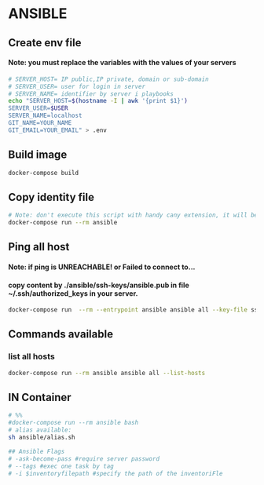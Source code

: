 # ANSIBLE
## Create env file

#### Note: you must replace the variables with the values ​​of your servers

```bash
# SERVER_HOST= IP public,IP private, domain or sub-domain
# SERVER_USER= user for login in server
# SERVER_NAME= identifier by server i playbooks
echo "SERVER_HOST=$(hostname -I | awk '{print $1}')
SERVER_USER=$USER
SERVER_NAME=localhost
GIT_NAME=YOUR_NAME
GIT_EMAIL=YOUR_EMAIL" > .env
```

## Build image

```bash
docker-compose build
```

## Copy identity file 

```bash
# Note: don't execute this script with handy cany extension, it will be executed with terminal
docker-compose run --rm ansible

```

## Ping all host
#### Note: if ping is UNREACHABLE! or Failed to connect to...
#### copy content by ./ansible/ssh-keys/ansible.pub in file ~/.ssh/authorized_keys in your server.

```bash
docker-compose run  --rm --entrypoint ansible ansible all --key-file ssh-keys/ansible -m ping 
```

## Commands available
### list all hosts

```bash
docker-compose run --rm ansible ansible all --list-hosts
```

## IN Container

```bash
# %%
#docker-compose run --rm ansible bash
# alias available:
sh ansible/alias.sh

## Ansible Flags
# -ask-become-pass #require server password
# --tags #exec one task by tag
# -i $inventoryfilepath #specify the path of the inventoriFle
```
